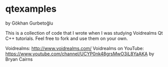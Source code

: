 # qtexamples
by Gökhan Gurbetoğlu

This is a collection of code that I wrote when I was studying Voidrealms Qt C++
tutorials.
Feel free to fork and use them on your own.

Voidrealms: http://www.voidrealms.com/
Voidrealms on YouTube: https://www.youtube.com/channel/UCYP0nk48grsMwO3iL8YaAKA
by Bryan Cairns
